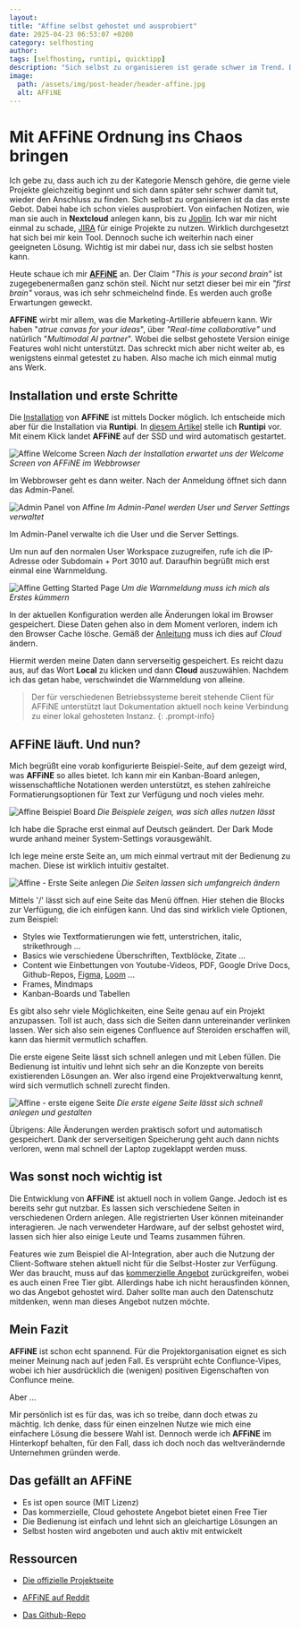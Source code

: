```yaml
---
layout: 
title: "Affine selbst gehostet und ausprobiert"
date: 2025-04-23 06:53:07 +0200
category: selfhosting
author: 
tags: [selfhosting, runtipi, quicktipp]
description: "Sich selbst zu organisieren ist gerade schwer im Trend. Daher schaue ich mir einmal AFFiNE an."
image:
  path: /assets/img/post-header/header-affine.jpg
  alt: AFFiNE
---
```


# Mit AFFiNE Ordnung ins Chaos bringen

Ich gebe zu, dass auch ich zu der Kategorie Mensch gehöre, die gerne viele Projekte gleichzeitig beginnt und sich dann später sehr schwer damit tut, wieder den Anschluss zu finden. Sich selbst zu organisieren ist da das erste Gebot. Dabei habe ich schon vieles ausprobiert. Von einfachen Notizen, wie man sie auch in **Nextcloud** anlegen kann, bis zu [Joplin](https://joplinapp.org/). Ich war mir nicht einmal zu schade, [JIRA](https://www.atlassian.com/de/software/jira) für einige Projekte zu nutzen. Wirklich durchgesetzt hat sich bei mir kein Tool. Dennoch suche ich weiterhin nach einer geeigneten Lösung. Wichtig ist mir dabei nur, dass ich sie selbst hosten kann.

Heute schaue ich mir [**AFFiNE**](https://affine.pro/) an. Der Claim *"This is your second brain"* ist zugegebenermaßen ganz schön steil. Nicht nur setzt dieser bei mir ein *"first brain"* voraus, was ich sehr schmeichelnd finde. Es werden auch große Erwartungen geweckt.

**AFFiNE** wirbt mir allem, was die Marketing-Artillerie abfeuern kann. Wir haben "*atrue canvas for your ideas*", über *"Real-time collaborative"* und natürlich "*Multimodal AI partner*". Wobei die selbst gehostete Version einige Features wohl nicht unterstützt. Das schreckt mich aber nicht weiter ab, es wenigstens einmal getestet zu haben. Also mache ich mich einmal mutig ans Werk.

## Installation und erste Schritte

Die [Installation](https://docs.affine.pro/docs/self-host-affine) von **AFFiNE** ist mittels Docker möglich. Ich entscheide mich aber für die Installation via **Runtipi**. In [diesem Artikel](https://markus-daams.com/posts/runtipi-selfhosting-einfach-gemacht/) stelle ich **Runtipi** vor. Mit einem Klick landet **AFFiNE** auf der SSD und wird automatisch gestartet. 

![Affine Welcome Screen](/assets/img/affine/affine-welcomescreen.jpg)
_Nach der Installation erwartet uns der Welcome Screen von AFFiNE im Webbrowser_

Im Webbrowser geht es dann weiter. Nach der Anmeldung öffnet sich dann das Admin-Panel. 

![Admin Panel von Affine](/assets/img/affine/affine-adminpanel.jpg)
_Im Admin-Panel werden User und Server Settings verwaltet_ 

Im Admin-Panel verwalte ich die User und die Server Settings. 

Um nun auf den normalen User Workspace zuzugreifen, rufe ich die IP-Adresse oder Subdomain + Port 3010 auf. Daraufhin begrüßt mich erst einmal eine Warnmeldung.

![Affine Getting Started Page](/assets/img/affine/affine-getting-started.jpg)
_Um die Warnmeldung muss ich mich als Erstes kümmern_

In der aktuellen Konfiguration werden alle Änderungen lokal im Browser gespeichert. Diese Daten gehen also in dem Moment verloren, indem ich den Browser Cache lösche. Gemäß der [Anleitung](https://docs.affine.pro/docs/self-host-affine) muss ich dies auf *Cloud* ändern. 

Hiermit werden meine Daten dann serverseitig gespeichert. Es reicht dazu aus, auf das Wort **Local** zu klicken und dann **Cloud** auszuwählen. Nachdem ich das getan habe, verschwindet die Warnmeldung von alleine. 

> Der für verschiedenen Betriebssysteme bereit stehende Client für AFFiNE unterstützt laut Dokumentation aktuell noch keine Verbindung zu einer lokal gehosteten Instanz.
{: .prompt-info}

## AFFiNE läuft. Und nun?

Mich begrüßt eine vorab konfigurierte Beispiel-Seite, auf dem gezeigt wird, was **AFFiNE** so alles bietet. Ich kann mir ein Kanban-Board anlegen, wissenschaftliche Notationen werden unterstützt, es stehen zahlreiche Formatierungsoptionen für Text zur Verfügung und noch vieles mehr. 

![Affine Beispiel Board](/assets/img/affine/affine-beispielboard.jpg)
_Die Beispiele zeigen, was sich alles nutzen lässt_

Ich habe die Sprache erst einmal auf Deutsch geändert. Der Dark Mode wurde anhand meiner System-Settings vorausgewählt. 

Ich lege meine erste Seite an, um mich einmal vertraut mit der Bedienung zu machen. Diese ist wirklich intuitiv gestaltet. 

![Affine - Erste Seite anlegen](/assets/img/affine/affine-erste-seite.jpg)
_Die Seiten lassen sich umfangreich ändern_

Mittels '/' lässt sich auf eine Seite das Menü öffnen. Hier stehen die Blocks zur Verfügung, die ich einfügen kann. Und das sind wirklich viele Optionen, zum Beispiel:

* Styles wie Textformatierungen wie fett, unterstrichen, italic, strikethrough ...
* Basics wie verschiedene Überschriften, Textblöcke, Zitate ...
* Content wie Einbettungen von Youtube-Videos, PDF, Google Drive Docs, Github-Repos, [Figma](https://www.figma.com/), [Loom](https://www.loom.com/) ...
* Frames, Mindmaps
* Kanban-Boards und Tabellen

Es gibt also sehr viele Möglichkeiten, eine Seite genau auf ein Projekt anzupassen. Toll ist auch, dass sich die Seiten dann untereinander verlinken lassen. Wer sich also sein eigenes Confluence auf Steroiden erschaffen will, kann das hiermit vermutlich schaffen. 

Die erste eigene Seite lässt sich schnell anlegen und mit Leben füllen. Die Bedienung ist intuitiv und lehnt sich sehr an die Konzepte von bereits existierenden Lösungen an. Wer also irgend eine Projektverwaltung kennt, wird sich vermutlich schnell zurecht finden.

![Affine - erste eigene Seite](/assets/img/affine/affine-eigene-seite.jpg)
_Die erste eigene Seite lässt sich schnell anlegen und gestalten_

Übrigens: Alle Änderungen werden praktisch sofort und automatisch gespeichert. Dank der serverseitigen Speicherung geht auch dann nichts verloren, wenn mal schnell der Laptop zugeklappt werden muss. 

## Was sonst noch wichtig ist

Die Entwicklung von **AFFiNE** ist aktuell noch in vollem Gange. Jedoch ist es bereits sehr gut nutzbar. Es lassen sich verschiedene Seiten in verschiedenen Ordern anlegen. Alle registrierten User können miteinander interagieren. Je nach verwendeter Hardware, auf der selbst gehostet wird, lassen sich hier also einige Leute und Teams zusammen führen.

Features wie zum Beispiel die AI-Integration, aber auch die Nutzung der Client-Software stehen aktuell nicht für die Selbst-Hoster zur Verfügung. Wer das braucht, muss auf das [kommerzielle Angebot](https://affine.pro/pricing) zurückgreifen, wobei es auch einen Free Tier gibt. Allerdings habe ich nicht herausfinden können, wo das Angebot gehostet wird. Daher sollte man auch den Datenschutz mitdenken, wenn man dieses Angebot nutzen möchte.

## Mein Fazit

**AFFiNE** ist schon echt spannend. Für die Projektorganisation eignet es sich meiner Meinung nach auf jeden Fall. Es versprüht echte Conflunce-Vipes, wobei ich hier ausdrücklich die (wenigen) positiven Eigenschaften von Conflunce meine.

Aber ... 

Mir persönlich ist es für das, was ich so treibe, dann doch etwas zu mächtig. Ich denke, dass für einen einzelnen Nutze wie mich eine einfachere Lösung die bessere Wahl ist. Dennoch werde ich **AFFiNE** im Hinterkopf behalten, für den Fall, dass ich doch noch das weltverändernde Unternehmen gründen werde. 

## Das gefällt an AFFiNE

* Es ist open source (MIT Lizenz)
* Das kommerzielle, Cloud gehostete Angebot bietet einen Free Tier
* Die Bedienung ist einfach und lehnt sich an gleichartige Lösungen an
* Selbst hosten wird angeboten und auch aktiv mit entwickelt

## Ressourcen

* [Die offizielle Projektseite](https://affine.pro/)

* [AFFiNE auf Reddit](https://www.reddit.com/r/Affine/)

* [Das Github-Repo](https://github.com/toeverything/AFFiNE)
